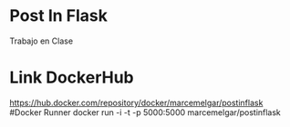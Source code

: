 # Post In Flask
Trabajo en Clase
# Link DockerHub
https://hub.docker.com/repository/docker/marcemelgar/postinflask
#Docker Runner
docker run -i -t -p 5000:5000 marcemelgar/postinflask
